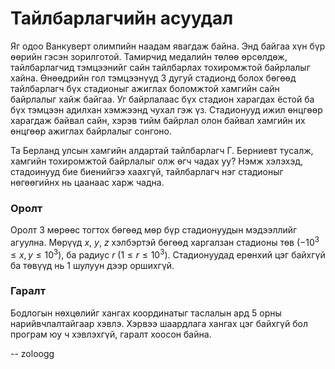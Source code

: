 Тайлбарлагчийн асуудал
======================
Яг одоо Ванкуверт олимпийн наадам явагдаж байна. Энд байгаа хүн бүр өөрийн гэсэн
зорилготой. Тамирчид медалийн төлөө өрсөлдөж, тайлбарлагчид тэмцээнийг сайн
тайлбарлах тохиромжтой байрлалыг хайна. Өнөөдрийн гол тэмцээнүүд 3 дугуй
стадионд болох бөгөөд тайлбарлагч бүх стадионыг ажиглах боломжтой хамгийн сайн
байрлалыг хайж байгаа. Уг байрлалаас бүх стадион харагдах ёстой ба бүх тэмцээн
адилхан хэмжээнд чухал гэж үз. Стадионууд ижил өнцгөөр харагдаж байвал сайн,
хэрэв тийм байрлал олон байвал хамгийн их өнцгөөр ажиглах байрлалыг сонгоно.

Та Берланд улсын хамгийн алдартай тайлбарлагч Г. Берниевт тусалж, хамгийн
тохиромжтой байрлалыг олж өгч чадах уу? Нэмж хэлэхэд, стадоинууд бие биенийгээ
хаахгүй, тайлбарлагч нэг стадионыг нөгөөгийнх нь цаанаас харж чадна.


### Оролт
Оролт 3 мөрөөс тогтох бөгөөд мөр бүр стадионуудын мэдээллийг агуулна. Мөрүүд $x$,
$y$, $z$ хэлбэртэй бөгөөд харгалзан стадионы төв ($-10^3 ≤ x, y ≤ 10^3$), ба
радиус $r$ ($1 ≤ r ≤ 10^3$). Стадионуудад ерөнхий цэг байхгүй ба төвүүд нь $1$
шулуун дээр оршихгүй.


### Гаралт
Бодлогын нөхцөлийг хангах координатыг таслалын ард $5$ орны нарийвчлалтайгаар
хэвлэ. Хэрвээ шаардлага хангах цэг байхгүй бол програм юу ч хэвлэхгүй, гаралт
хоосон байна.


-- zoloogg
